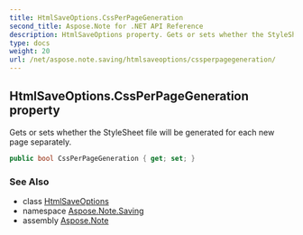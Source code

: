 ```yaml
---
title: HtmlSaveOptions.CssPerPageGeneration
second_title: Aspose.Note for .NET API Reference
description: HtmlSaveOptions property. Gets or sets whether the StyleSheet file will be generated for each new page separately
type: docs
weight: 20
url: /net/aspose.note.saving/htmlsaveoptions/cssperpagegeneration/
---
```

## HtmlSaveOptions.CssPerPageGeneration property

Gets or sets whether the StyleSheet file will be generated for each new page separately.

```csharp
public bool CssPerPageGeneration { get; set; }
```

### See Also

* class [HtmlSaveOptions](../)
* namespace [Aspose.Note.Saving](../../htmlsaveoptions/)
* assembly [Aspose.Note](../../../)


